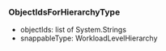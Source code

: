 ### ObjectIdsForHierarchyType
- objectIds: list of System.Strings
- snappableType: WorkloadLevelHierarchy
